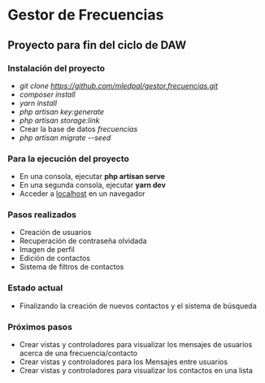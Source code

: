 # Gestor de Frecuencias

## Proyecto para fin del ciclo de DAW

### Instalación del proyecto

- *git clone https://github.com/mledpal/gestor.frecuencias.git*
- *composer install*
- *yarn install*
- *php artisan key:generate*
- *php artisan storage:link*
- Crear la base de datos *frecuencias*
- *php artisan migrate --seed*

### Para la ejecución del proyecto

- En una consola, ejecutar **php artisan serve**
- En una segunda consola, ejecutar **yarn dev**
- Acceder a [localhost](http://localhost:8000) en un navegador


### Pasos realizados
- Creación de usuarios
- Recuperación de contraseña olvidada
- Imagen de perfil
- Edición de contactos
- Sistema de filtros de contactos

### Estado actual

- Finalizando la creación de nuevos contactos y el sistema de búsqueda

### Próximos pasos

- Crear vistas y controladores para visualizar los mensajes de usuarios acerca de una frecuencia/contacto
- Crear vistas y controladores para los Mensajes entre usuarios
- Crear vistas y controladores para visualizar los contactos en una lista
